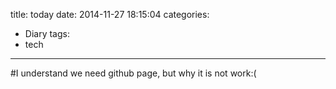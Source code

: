 title: today
date: 2014-11-27 18:15:04
categories:
- Diary
tags:
- tech
---
#I understand we need github page, but why it is not work:(
